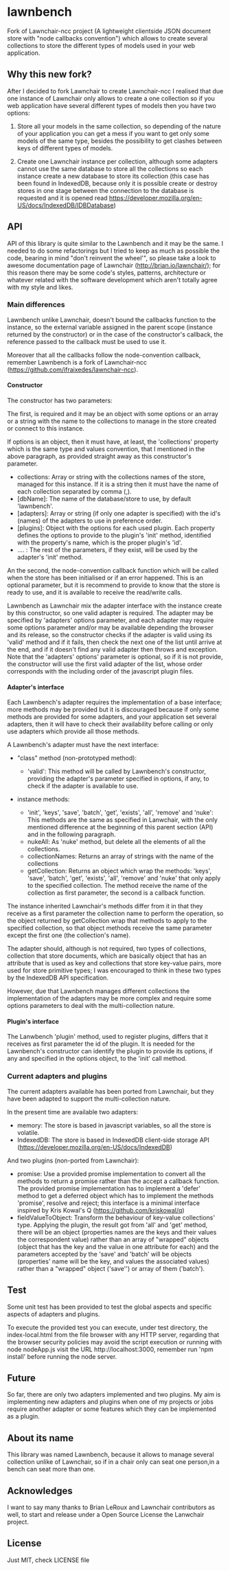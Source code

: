 lawnbench
=============

Fork of Lawnchair-ncc project (A lightweight clientside JSON document store with "node callbacks convention") which allows to create several collections to store the different types of models used in your web application.


## Why this new fork?

After I decided to fork Lawnchair to create Lawnchair-ncc I realised that due one instance of Lawnchair only allows to create a one collection so if you web application have several different types of models then you have two options:

1. Store all your models in the same collection, so depending of the nature of your application you can get a mess if you want to get only some models of the same type, besides the possibility to get clashes between keys of different types of models.

2. Create one Lawnchair instance per collection, although some adapters cannot use the same database to store all the collections so each instance create a new database to store its collection (this case has been found in IndexedDB, because only it is possible create or destroy stores in one stage between the connection to the database is requested and it is opened read https://developer.mozilla.org/en-US/docs/IndexedDB/IDBDatabase)

## API

API of this library is quite similar to the Lawnbench and it may be the same. I needed to do some refactorings but I tried to keep as much as possible the code, bearing in mind "don't reinvent the wheel'", so please take a look to awesome documentation page of Lawnchair (http://brian.io/lawnchair/); for this reason there may be some code's styles, patterns, architecture or whatever related with the software development which aren't totally agree with my style and likes.


### Main differences

Lawnbench unlike Lawnchair, doesn't bound the callbacks function to the instance, so the external variable assigned in the parent scope (instance returned by the constructor) or in the case of the constructor's callback, the reference passed to the callback must be used to use it.

Moreover that all the callbacks follow the node-convention callback, remember Lawnbench is a fork of Lawnchair-ncc (https://github.com/ifraixedes/lawnchair-ncc).

#### Constructor

The constructor has two parameters:

The first, is required and it may be an object with some options or an array or a string with the name to the collections to manage in the store created or connect to this instance.

If options is an object, then it must have, at least, the 'collections' property which is the same type and values convention, that I mentioned in the above paragraph, as provided straight away as this constructor's parameter.

* collections: Array or string with the collections names of the store, managed for this instance. If it is a string then it must have the name of each collection separated by comma (,).
* [dbName]: The name of the database/store to use, by default 'lawnbench'.
* [adapters]: Array or string (if only one adapter is specified) with the id's (names) of the adapters to use in preference order.
* [plugins]: Object with the options for each used plugin. Each property defines the options to provide to the plugin's 'init' method, identified with the property's name, which is the proper plugin's 'id'.
* .... : The rest of the parameters, if they exist, will be used by the adapter's 'init' method.

An the second, the node-convention callback function which will be called when the store has been initialised or if an error happened. This is an optional parameter, but it is recommend to provide to know that the store is ready to use, and it is available to receive the read/write calls.

Lawnbench as Lawnchair mix the adapter interface with the instance create by this constructor, so one valid adapter is required. The adapter may be specified by 'adapters' options parameter, and each adapter may require some options parameter and/or may be available depending the browser and its release, so the constructor checks if the adapter is valid using its 'valid' method and if it fails, then check the next one of the list until arrive at the end, and if it doesn't find any valid adapter then throws and exception. Note that the 'adapters' options' parameter is optional, so if it is not provide, the constructor will use the first valid adapter of the list, whose order corresponds with the including order of the javascript plugin files.


#### Adapter's interface

Each Lawnbench's adapter requires the implementation of a base interface; more methods may be provided but it is discouraged because if only some methods are provided for some adapters, and your application set several adapters, then it will have to check their availability before calling or only use adapters which provide all those methods.

A Lawnbench's adapter must have the next interface:

* "class" method (non-prototyped method):
    * 'valid': This method will be called by Lawnbench's constructor, providing the adapter's parameter specified in options, if any, to check if the adapter is available to use.

* instance methods:
    * 'init', 'keys', 'save', 'batch', 'get', 'exists', 'all', 'remove' and 'nuke': This methods are the same as specified in Lanwchair, with the only mentioned difference at the beginning of this parent section (API) and in the following paragraph.
    * nukeAll: As 'nuke' method, but delete all the elements of all the collections.
    * collectionNames: Returns an array of strings with the name of the collections
    * getCollection: Returns an object which wrap the methods: 'keys', 'save', 'batch', 'get', 'exists', 'all', 'remove' and 'nuke' that only apply to the specified collection. The method receive the name of the collection as first parameter, the second is a callback function.

The instance inherited Lawnchair's methods differ from it in that they receive as a first parameter the collection name to perform the operation, so the object returned by getCollection wrap that methods to apply to the specified collection, so that object methods receive the same parameter except the first one (the collection's name).

The adapter should, although is not required, two types of collections, collection that store documents, which are basically object that has an attribute that is used as key and collections that store key-value pairs, more used for store primitive types; I was encouraged to think in these two types by the IndexedDB API specification.

However, due that Lawnbench manages different collections the implementation of the adapters may be more complex and require some options parameters to deal with the multi-collection nature.



#### Plugin's interface

The Lanwbench 'plugin' method, used to register plugins, differs that it receives as first parameter the id of the plugin. It is needed for the Lawnbench's constructor can identify the plugin to provide its options, if any and specified in the options object, to the 'init' call method.


### Current adapters and plugins

The current adapters available has been ported from Lawnchair, but they have been adapted to support the multi-collection nature.

In the present time are available two adapters:

* memory: The store is based in javascript variables, so all the store is volatile.
* IndexedDB: The store is based in IndexedDB client-side storage API (https://developer.mozilla.org/en-US/docs/IndexedDB)

And two plugins (non-ported from Lawnchair):

* promise: Use a provided promise implementation to convert all the methods to return a promise rather than the accept a callback function. The provided promise implementation has to implement a 'defer' method to get a deferred object which has to implement the methods 'promise', resolve and reject; this interface is a minimal interface inspired by Kris Kowal's Q (https://github.com/kriskowal/q)
* fieldValueToObject: Transform the behaviour of key-value collections' type. Applying the plugin, the result got from 'all' and 'get' method, there will be an object (properties names are the keys and their values the correspondent value) rather than an array of "wrapped" objects (object that has the key and the value in one attribute for each) and the parameters accepted by the 'save' and 'batch' will be objects (properties' name will be the key, and values the associated values) rather than a "wrapped" object ('save'') or array of them ('batch').


## Test

Some unit test has been provided to test the global aspects and specific aspects of adapters and plugins.

To execute the provided test you can execute, under test directory, the index-local.html from the file browser with any HTTP server, regarding that the browser security policies may avoid the script execution or running with node nodeApp.js visit the URL http://localhost:3000, remember run 'npm install' before running the node server.

## Future

So far, there are only two adapters implemented and two plugins. My aim is implementing new adapters and plugins when one of my projects or jobs require another adapter or some features which they can be implemented as a plugin.


## About its name

This library was named Lawnbench, because it allows to manage several collection unlike of Lawnchair, so if in a chair only can seat one person,in a bench can seat more than one.

## Acknowledges

I want to say many thanks to Brian LeRoux and Lawnchair contributors as well, to start and release under a Open Source License the Lanwchair project.

## License
Just MIT, check LICENSE file
